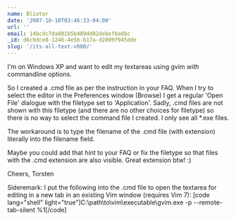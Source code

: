 ```yaml
---
name: Blixtor
date: '2007-10-10T03:46:33-04:00'
url: ''
email: 14bcdc7da801b5b489dd02debef6a8bc
_id: d6c9dce8-1246-4e5b-b17a-d2899f945dde
slug: '/its-all-text-v080/'
---
```


I'm on Windows XP and want to edit my textareas using gvim _with_ commandline
options.

So I created a .cmd file as per the instruction in your FAQ. When I try to
select the editor in the Preferences window (Browse) I get a regular 'Open
File' dialogue with the filetype set to 'Application'. Sadly, .cmd files are
not shown with this filetype (and there are no other choices for filetype) so
there is no way to select the command file I created. I only see all \*.exe
files.

The workaround is to type the filename of the .cmd file (with extension)
literally into the filename field.

Maybe you could add that hint to your FAQ or fix the filetype so that files
with the .cmd extension are also visible. Great extension btw! :)

Cheers, Torsten

Sideremark: I put the following into the .cmd file to open the textarea for
editing in a new tab in an existing Vim window (requires Vim 7): [code
lang="shell" light="true"]C:\path\to\vim\executable\gvim.exe -p
--remote-tab-silent %1[/code]
